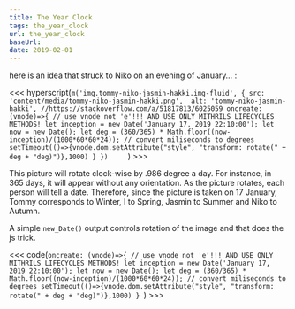 ```yaml
---
title: The Year Clock
tags: the_year_clock
url: the_year_clock
baseUrl: 
date: 2019-02-01
---
```

here is an idea that struck to Niko on an evening of January… :

<<< hyperscript(`m('img.tommy-niko-jasmin-hakki.img-fluid', {
                      src: 'content/media/tommy-niko-jasmin-hakki.png', 
                      alt: 'tommy-niko-jasmin-hakki',
                      //https://stackoverflow.com/a/51817813/6025059
                      oncreate: (vnode)=>{ // use vnode not 'e'!!! AND USE ONLY MITHRILS LIFECYCLES METHODS!
                        let inception = new Date('January 17, 2019 22:10:00');
                        let now = new Date();
                        let deg = (360/365) * Math.floor((now-inception)/(1000*60*60*24)); // convert miliseconds to degrees
                        setTimeout(()=>{vnode.dom.setAttribute("style", "transform: rotate(" + deg + "deg)")},1000)
                      }
                    })    
`) >>>


This picture will rotate clock-wise by .986 degree a day. For instance, in 365 days, it will appear without any orientation. As the picture rotates, each person will tell a date. Therefore, since the picture is taken on 17 January, Tommy corresponds to Winter, I to Spring, Jasmin to Summer and Niko to Autumn.

A simple `new_Date()` output controls rotation of the image and that does the js trick.

<<< code(`oncreate: (vnode)=>{ // use vnode not 'e'!!! AND USE ONLY MITHRILS LIFECYCLES METHODS!
  let inception = new Date('January 17, 2019 22:10:00');
  let now = new Date();
  let deg = (360/365) * Math.floor((now-inception)/(1000*60*60*24)); // convert miliseconds to degrees
  setTimeout(()=>{vnode.dom.setAttribute("style", "transform: rotate(" + deg + "deg)")},1000)
}
`) >>>